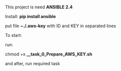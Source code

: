 This project is need **ANSIBLE 2.4**

Install: **pip install ansible**

put file **~./.aws-key** with ID and KEY in separated lines

To start:

run:


chmod +x **__task_0_Prepare_AWS_KEY.sh**

and after, run required task
